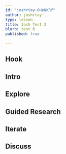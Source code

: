 ```yaml
---
id: "joshrtay-OHeNKRf"
author: joshrtay
type: lesson
title: Josh Test 2
blurb: test 6
published: true

---
```


## Hook
<!-- -->
## Intro
<!-- -->
## Explore
<!-- -->
## Guided Research
<!-- -->
## Iterate
<!-- -->
## Discuss
